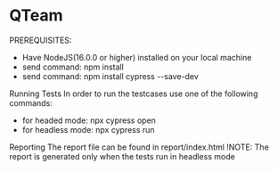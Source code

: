 # QTeam

PREREQUISITES: 
* Have NodeJS(16.0.0 or higher) installed on your local machine
* send command: npm install
* send command: npm install cypress --save-dev

Running Tests In order to run the testcases use one of the following commands: 
* for headed mode: npx cypress open 
* for headless mode: npx cypress run

Reporting The report file can be found in report/index.html 
!NOTE: The report is generated only when the tests run in headless mode